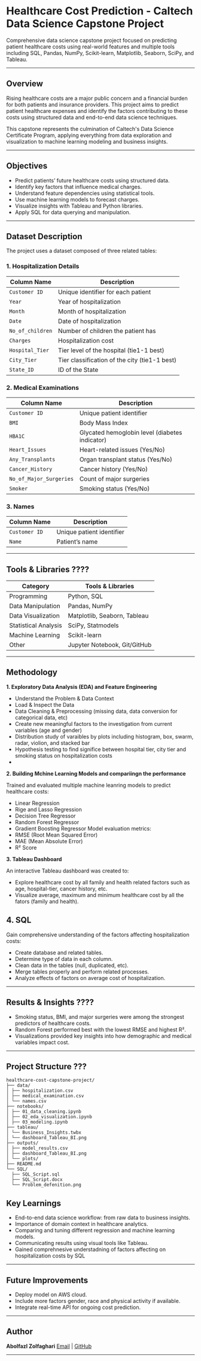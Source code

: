 # Healthcare Cost Prediction - Caltech Data Science Capstone Project

Comprehensive data science capstone project focused on predicting patient healthcare costs using real-world features and multiple tools including SQL, Pandas, NumPy, Scikit-learn, Matplotlib, Seaborn, SciPy, and Tableau.

---

## Overview

Rising healthcare costs are a major public concern and a financial burden for both patients and insurance providers. This project aims to predict patient healthcare expenses and identify the factors contributing to these costs using structured data and end-to-end data science techniques.

This capstone represents the culmination of Caltech's Data Science Certificate Program, applying everything from data exploration and visualization to machine learning modeling and business insights.

---

## Objectives

- Predict patients’ future healthcare costs using structured data.
- Identify key factors that influence medical charges.
- Understand feature dependencies using statistical tools.
- Use machine learning models to forecast charges.
- Visualize insights with Tableau and Python libraries.
- Apply SQL for data querying and manipulation.

---

## Dataset Description

The project uses a dataset composed of three related tables:

### 1. **Hospitalization Details**
| Column Name         | Description                              |
|---------------------|------------------------------------------|
| `Customer ID`       | Unique identifier for each patient       |
| `Year`              | Year of hospitalization                  |
| `Month`             | Month of hospitalization                 |
| `Date`              | Date of hospitalization                  |
| `No_of_children`    | Number of children the patient has       |
| `Charges`           | Hospitalization cost                     |
| `Hospital_Tier`     | Tier level of the hospital (tie1-1 best) |
| `City_Tier`         | Tier classification of the city (tie1-1 best)|
| `State_ID`          | ID of the State                          |

### 2. **Medical Examinations**
| Column Name          | Description                                      |
|----------------------|--------------------------------------------------|
| `Customer ID`        | Unique patient identifier                        |
| `BMI`                | Body Mass Index                                  |
| `HBA1C`              | Glycated hemoglobin level (diabetes indicator)   |
| `Heart_Issues`       | Heart-related issues (Yes/No)                    |
| `Any_Transplants`    | Organ transplant status (Yes/No)                 |
| `Cancer_History`     | Cancer history (Yes/No)                          |
| `No_of_Major_Surgeries` | Count of major surgeries                      |
| `Smoker`             | Smoking status (Yes/No)                          |

### 3. **Names**
| Column Name    | Description                     |
|----------------|---------------------------------|
| `Customer ID`  | Unique patient identifier       |
| `Name`         | Patient’s name                  |

---

## Tools & Libraries ????

| Category | Tools & Libraries |
|---------|-------------------|
| Programming | Python, SQL |
| Data Manipulation | Pandas, NumPy |
| Data Visualization | Matplotlib, Seaborn, Tableau |
| Statistical Analysis | SciPy, Statmodels |
| Machine Learning | Scikit-learn |
| Other | Jupyter Notebook, Git/GitHub |

---
## Methodology

**1. Exploratory Data Analysis (EDA) and Feature Engineering**

- Understand the Problem & Data Context
- Load & Inspect the Data
- Data Cleaning & Preprocessing (missing data, data conversion for categorical data, etc)
- Create new meaningful factors to the investigation from current variables (age and gender)
- Distribution study of varaibles by plots including histogram, box, swarm, radar, violion, and stacked bar 
- Hypothesis testing to find significe between hospital tier, city tier and smoking status on hospitalization costs
- 

**2. Building Mchine Learning Models and compariingn the performance**

Trained and evaluated multiple machine leanring models to predict healthcare costs:
- Linear Regression
- Rige and Lasso Regression
- Decision Tree Regressor
- Random Forest Regressor
- Gradient Boosting Regressor
Model evaluation metrics:
- RMSE (Root Mean Squared Error)
- MAE (Mean Absolute Error)
- R² Score

**3. Tableau Dashboard**

An interactive Tableau dashboard was created to:
- Explore healthcare cost by all family and health related factors such as age, hospital-tier, cancer history, etc. 
- Visualize average, maximum and minimum healthcare cost by all the fators (family and health).
## 4. SQL

Gain comprehensive understanding of the factors affecting hospitalization costs:
- Create database and related tables.
- Determine type of data in each column.
- Clean data in the tables (null, duplicated, etc).
- Merge tables properly and perform related processes.
- Analyze effects of factors on average cost of hospitalization.

---

## Results & Insights  ????

- Smoking status, BMI, and major surgeries were among the strongest predictors of healthcare costs.
- Random Forest performed best with the lowest RMSE and highest R².
- Visualizations provided key insights into how demographic and medical variables impact cost.
---

## Project Structure ???
```
healthcare-cost-capstone-project/
├── data/
│ ├── hospitalization.csv
│ ├── medical_examination.csv
│ └── names.csv
├── notebooks/
│ ├── 01_data_cleaning.ipynb
│ ├── 02_eda_visualization.ipynb
│ ├── 03_modeling.ipynb
├── tableau/
│ └── Business_Insights.twbx
│ └── dashboard_Tableau_BI.png
├── outputs/
│ ├── model_results.csv
│ ├── dashboard_Tableau_BI.png
│ └── plots/
├── README.md
└── SQL/
  ├── SQL_Script.sql
  ├── SQL_Script.docx
  └── Problem_defenition.png

```

## Key Learnings

- End-to-end data science workflow: from raw data to business insights.
- Importance of domain context in healthcare analytics.
- Comparing and tuning different regression and machine learning models.
- Communicating results using visual tools like Tableau.
- Gained comprehnesive understadning of factors affecting on hospitalization costs by SQL

---

## Future Improvements

- Deploy model on AWS cloud.
- Include more factors gender, race and physical activity if available.
- Integrate real-time API for ongoing cost prediction.

---

## Author

**Abolfazl Zolfaghari**
[Email](ab.zolfaghari.abbasghaleh) | [GitHub](https://github.com/abolfazl6678)

---





